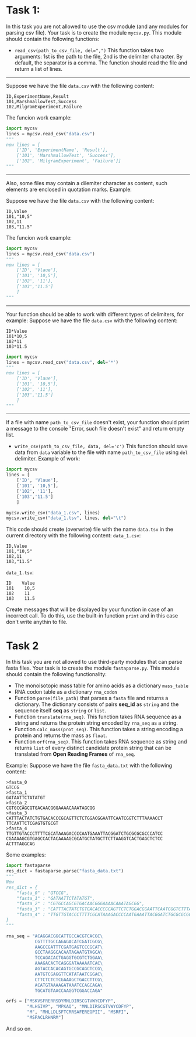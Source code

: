 # Task 1:
In this task you are not allowed to use the csv module (and any modules for parsing csv file). Your task is to create the module  `mycsv.py`. This module should contain the following functions:

- `read_csv(path_to_csv_file, del=",")` This function takes two arguments: 1st is the path to the file, 2nd is the delimiter character. By default, the separator is a comma. The function should read the file and return a list of lines. 
---
Suppose we have the file `data.csv` with the following content:
```
ID,ExperimentName,Result
101,MarshmallowTest,Success
102,MilgramExperiment,Failure
```
The funcion work example:
```python
import mycsv
lines = mycsv.read_csv("data.csv")
"""
now lines = [
    ['ID', 'ExperimentName', 'Result'], 
    ['101', 'MarshmallowTest', 'Success'], 
    ['102', 'MilgramExperiment', 'Failure']]
"""
```
---

Also, some files may contain a dilemiter character as content, such elements are enclosed in quotation marks. Example:

Suppose we have the file `data.csv` with the following content:

```
ID,Value
101,"10,5"
102,11
103,"11.5"
```

The funcion work example:
```python
import mycsv
lines = mycsv.read_csv("data.csv")
"""
now lines = [
    ['ID', 'Vlaue'], 
    ['101', '10,5'], 
    ['102', '11'],
    ['103','11.5']
    ]
"""
```
---

Your function should be able to work with different types of delimiters, for example:
Suppose we have the file `data.csv` with the following content:
```
ID*Value
101*10,5
102*11
103*11.5
```

```python
import mycsv
lines = mycsv.read_csv("data.csv", del='*')
"""
now lines = [
    ['ID', 'Vlaue'], 
    ['101', '10,5'], 
    ['102', '11'],
    ['103','11.5']
    ]
"""
```

---

If a file with name `path_to_csv_file` doesn't exist, your function should print a message to the console "Error, such file doesn't exist" and return empty list.

- `write_csv(path_to_csv_file, data, del='c')` This function should save data from `data` variable to the file with name `path_to_csv_file` using `del` delimiter. Example of work:

```python
import mycsv
lines = [
    ['ID', 'Vlaue'], 
    ['101', '10,5'], 
    ['102', '11'],
    ['103','11.5']
    ]

mycsv.write_csv("data_1.csv", lines)
mycsv.write_csv("data_1.tsv", lines, del="\t")
```

This code should create (overwrite) file with the name `data.tsv` in the current directory with the following content:
`data_1.csv`:
```
ID,Value
101,"10,5"
102,11
103,"11.5"
```
`data_1.tsv`:
```
ID    Value
101    10,5
102    11
103    11.5
```
Create messages that will be displayed by your function in case of an incorrect call. To do this, use the built-in function `print` and in this case don't write anythin to file.


# Task 2

In this task you are not allowed to use third-party modules that can parse fasta files. Your task is to create the module  `fastaparse.py`. This module should contain the following functionality:

- The monoisotopic mass table for amino acids as a dictionary `mass_table`
- RNA codon table as a dictionary `rna_codon`
- Function `parse(file_path)` that parses a `fasta` file and returns a dictionary. The dictionary consists of pairs **seq_id** as `string` and the sequence itself **seq** as `string` or `list`.
- Function `translate(rna_seq)`. This function takes RNA sequence as a string and returns the protein string encoded by `rna_seq` as a string.
- Function `calc_mass(prot_seq)`. This function takes a string encoding a protein and returns the mass as `float`.
- Function `orf(rna_seq)`. This function takes RNA sequence as string and returns `list` of every distinct candidate protein string that can be translated from **Open Reading Frames** of `rna_seq`. 

Example:
Suppose we have the file `fasta_data.txt` with the following content:
```
>fasta_0
GTCCG
>fasta_1
GATAATTCTATATGT
>fasta_2
CGTGCCAGCGTGACAACGGGAAAACAAATAGCGG
>fasta_3
CATTTACTATCTGTGACACCCGCAGTTCTCTGGACGGAATTCAATCGGTCTTTAAAACCT
TTCAATTCTCGAGTGTGCGT
>fasta_4
TTGTTGTACCCTTTTCGCATAAAGACCCCAATGAAATTACGGATCTGCGCGCGCCCATCC
CGAAAAGCGTGAGCCACTACAAAAGCGCATGCTATGCTTCTTAAGGTCACTGAGCTCTCC
ACTTTAGGCAG
```

Some examples:
```python
import fastaparse
res_dict = fastaparse.parse("fasta_data.txt")
"""
Now 
res_dict = {
    "fasta_0" : "GTCCG",
    "fasta_1" : "GATAATTCTATATGT",
    "fasta_2" : "CGTGCCAGCGTGACAACGGGAAAACAAATAGCGG",
    "fasta_3" : "CATTTACTATCTGTGACACCCGCAGTTCTCTGGACGGAATTCAATCGGTCTTTAAAACCTTTCAATTCTCGAGTGTGCGT",
    "fasta_4" : "TTGTTGTACCCTTTTCGCATAAAGACCCCAATGAAATTACGGATCTGCGCGCGCCCATCCCGAAAAGCGTGAGCCACTACAAAAGCGCATGCTATGCTTCTTAAGGTCACTGAGCTCTCCACTTTAGGCAG"
}
"""

rna_seq = "ACAGGACGGCATTGCCACGTCACGC\
           CGTTTTGCCAGAGACATCGATCGCG\
           AAGCCGATTTCGATGAGTCCCGCAT\
           GCCTAAGGCACAATAGAATGTAGCA\
           TCCAGACACTGAGGTGCGTCTGGAA\
           AAAGACACTCAGGGATAAAAATCAC\
           AGTACCACACAGTGCCGCAGCTCCG\
           AATGTCGAGGTTCATATAATCGGAC\
           CTTCTCTCTCGAAAGCTGACCTTCG\
           ACATGTAAAAGATAAATCCAGCAGA\
           TGCATGTAACCAAGGTCGGACCAGA"

orfs = ["MSKVSFRERRSDYMNLDIRSCGTVWYCDFYP", 
        "MLHSIVP", "MPKAQ", "MNLDIRSCGTVWYCDFYP",
        "M", "MHLLDLSFTCRRSAFEREGPII", "MSRFI", 
        "MSPACLRHNRM"]
```

And so on.